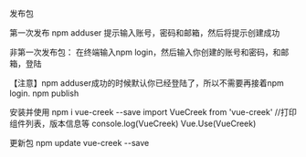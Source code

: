 发布包

第一次发布
npm adduser
提示输入账号，密码和邮箱，然后将提示创建成功

非第一次发布包：
在终端输入npm login，然后输入你创建的账号和密码，和邮箱，登陆

【注意】npm adduser成功的时候默认你已经登陆了，所以不需要再接着npm login.
npm publish

安装并使用
npm i vue-creek --save
import VueCreek from 'vue-creek'
//打印组件列表，版本信息等
console.log(VueCreek)
Vue.Use(VueCreek)

更新包
npm update vue-creek --save
